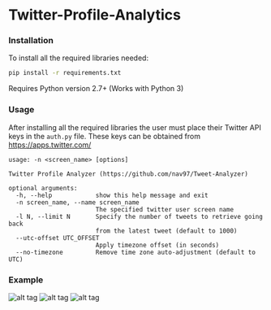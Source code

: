 # Twitter-Profile-Analytics

### Installation

To install all the required libraries needed:
```sh
pip install -r requirements.txt
```
Requires Python version 2.7+ (Works with Python 3)

### Usage 

After installing all the required libraries the user must place their Twitter API keys in the `auth.py` file. These keys can be obtained from  https://apps.twitter.com/

```
usage: -n <screen_name> [options]

Twitter Profile Analyzer (https://github.com/nav97/Tweet-Analyzer)

optional arguments:
  -h, --help            show this help message and exit
  -n screen_name, --name screen_name
                        The specified twitter user screen name
  -l N, --limit N       Specify the number of tweets to retrieve going back
                        from the latest tweet (default to 1000)
  --utc-offset UTC_OFFSET
                        Apply timezone offset (in seconds)
  --no-timezone         Remove time zone auto-adjustment (default to UTC)
```

### Example

![alt tag](https://raw.githubusercontent.com/nav97/Twitter-Profile-Analytics/master/Screenshots/Capture1.PNG)
![alt tag](https://raw.githubusercontent.com/nav97/Twitter-Profile-Analytics/master/Screenshots/Capture2.PNG)
![alt tag](https://raw.githubusercontent.com/nav97/Twitter-Profile-Analytics/master/Screenshots/Capture3.png)
